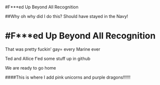 
#F***ed Up Beyond All Recognition

##Why oh why did I do this?  Should have stayed in the Navy!

<h1>#F***ed Up Beyond All Recognition</h1>
<p> That was pretty fuckin’ gay= every Marine ever</p>
<p>Ted and Allice f'ed some stuff up in github</p>

<p> We are ready to go home</p>
####This is where I add pink unicorns and purple dragons!!!!!!
<![http://s2.quickmeme.com/img/3c/3cb3f9eb0387d10fc6c63471e83155d63f3d1c477c1f5a6a2ccd28848aad6c59.jpg]()
